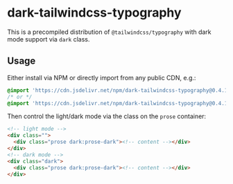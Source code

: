 # dark-tailwindcss-typography

This is a precompiled distribution of `@tailwindcss/typography` with dark mode support via `dark` class.

## Usage

Either install via NPM or directly import from any public CDN, e.g.:

```css
@import 'https://cdn.jsdelivr.net/npm/dark-tailwindcss-typography@0.4.1-dark.1/typography.min.css';
/* or */
@import 'https://cdn.jsdelivr.net/npm/dark-tailwindcss-typography@0.4.1-dark.1/typography.css';
```

Then control the light/dark mode via the class on the `prose` container:

```html
<!-- light mode -->
<div class="">
  <div class="prose dark:prose-dark"><!-- content --></div>
</div>
<!-- dark mode -->
<div class="dark">
  <div class="prose dark:prose-dark"><!-- content --></div>
</div>
```
